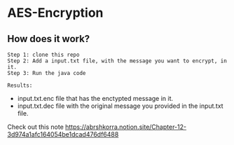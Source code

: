 # AES-Encryption

## How does it work?

```
Step 1: clone this repo
Step 2: Add a input.txt file, with the message you want to encrypt, in it.
Step 3: Run the java code
```

`Results:` <br>

- input.txt.enc file that has the enctypted message in it. <br>
- input.txt.dec file with the original message you provided in the input.txt file.

Check out this note https://abrshkorra.notion.site/Chapter-12-3d974a1afc164054be1dcad476df6488
